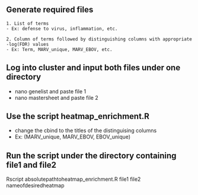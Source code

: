 ## Generate required files
```
1. List of terms
- Ex: defense to virus, inflammation, etc.

2. Column of terms followed by distinguishing columns with appropriate -log(FDR) values
- Ex: Term, MARV_unique, MARV_EBOV, etc.
```
## Log into cluster and input both files under one directory
- nano genelist and paste file 1
- nano mastersheet and paste file 2

## Use the script heatmap_enrichment.R
- change the cbind to the titles of the distinguising columns
- Ex: (MARV_unique, MARV_EBOV, EBOV_unique)

## Run the script under the directory containing file1 and file2
Rscript absolutepathtoheatmap_enrichment.R file1 file2 nameofdesiredheatmap

